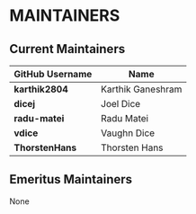 # MAINTAINERS

## Current Maintainers

| GitHub Username | Name |
| --- | --- |
| **karthik2804** | Karthik Ganeshram |
| **dicej** | Joel Dice |
| **radu-matei** | Radu Matei |
| **vdice** | Vaughn Dice |
| **ThorstenHans** | Thorsten Hans |

## Emeritus Maintainers

None
